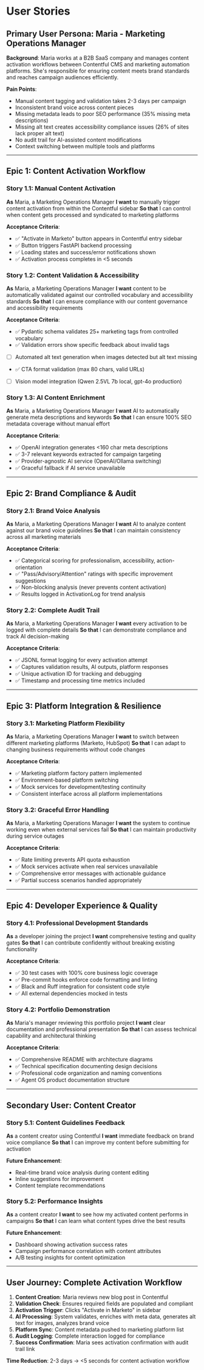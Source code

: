 # User Stories

## Primary User Persona: Maria - Marketing Operations Manager

**Background**: Maria works at a B2B SaaS company and manages content activation workflows between Contentful CMS and marketing automation platforms. She's responsible for ensuring content meets brand standards and reaches campaign audiences efficiently.

**Pain Points**:
- Manual content tagging and validation takes 2-3 days per campaign
- Inconsistent brand voice across content pieces
- Missing metadata leads to poor SEO performance (35% missing meta descriptions)
- Missing alt text creates accessibility compliance issues (26% of sites lack proper alt text)
- No audit trail for AI-assisted content modifications
- Context switching between multiple tools and platforms

---

## Epic 1: Content Activation Workflow

### Story 1.1: Manual Content Activation
**As** Maria, a Marketing Operations Manager
**I want** to manually trigger content activation from within the Contentful sidebar
**So that** I can control when content gets processed and syndicated to marketing platforms

**Acceptance Criteria**:
- ✅ "Activate in Marketo" button appears in Contentful entry sidebar
- ✅ Button triggers FastAPI backend processing
- ✅ Loading states and success/error notifications shown
- ✅ Activation process completes in <5 seconds

### Story 1.2: Content Validation & Accessibility
**As** Maria, a Marketing Operations Manager
**I want** content to be automatically validated against our controlled vocabulary and accessibility standards
**So that** I can ensure compliance with our content governance and accessibility requirements

**Acceptance Criteria**:
- ✅ Pydantic schema validates 25+ marketing tags from controlled vocabulary
- ✅ Validation errors show specific feedback about invalid tags
- [ ] Automated alt text generation when images detected but alt text missing
- ✅ CTA format validation (max 80 chars, valid URLs)
- [ ] Vision model integration (Qwen 2.5VL 7b local, gpt-4o production)

### Story 1.3: AI Content Enrichment
**As** Maria, a Marketing Operations Manager
**I want** AI to automatically generate meta descriptions and keywords
**So that** I can ensure 100% SEO metadata coverage without manual effort

**Acceptance Criteria**:
- ✅ OpenAI integration generates <160 char meta descriptions
- ✅ 3-7 relevant keywords extracted for campaign targeting
- ✅ Provider-agnostic AI service (OpenAI/Ollama switching)
- ✅ Graceful fallback if AI service unavailable

---

## Epic 2: Brand Compliance & Audit

### Story 2.1: Brand Voice Analysis
**As** Maria, a Marketing Operations Manager
**I want** AI to analyze content against our brand voice guidelines
**So that** I can maintain consistency across all marketing materials

**Acceptance Criteria**:
- ✅ Categorical scoring for professionalism, accessibility, action-orientation
- ✅ "Pass/Advisory/Attention" ratings with specific improvement suggestions
- ✅ Non-blocking analysis (never prevents content activation)
- ✅ Results logged in ActivationLog for trend analysis

### Story 2.2: Complete Audit Trail
**As** Maria, a Marketing Operations Manager
**I want** every activation to be logged with complete details
**So that** I can demonstrate compliance and track AI decision-making

**Acceptance Criteria**:
- ✅ JSONL format logging for every activation attempt
- ✅ Captures validation results, AI outputs, platform responses
- ✅ Unique activation ID for tracking and debugging
- ✅ Timestamp and processing time metrics included

---

## Epic 3: Platform Integration & Resilience

### Story 3.1: Marketing Platform Flexibility
**As** Maria, a Marketing Operations Manager
**I want** to switch between different marketing platforms (Marketo, HubSpot)
**So that** I can adapt to changing business requirements without code changes

**Acceptance Criteria**:
- ✅ Marketing platform factory pattern implemented
- ✅ Environment-based platform switching
- ✅ Mock services for development/testing continuity
- ✅ Consistent interface across all platform implementations

### Story 3.2: Graceful Error Handling
**As** Maria, a Marketing Operations Manager
**I want** the system to continue working even when external services fail
**So that** I can maintain productivity during service outages

**Acceptance Criteria**:
- ✅ Rate limiting prevents API quota exhaustion
- ✅ Mock services activate when real services unavailable
- ✅ Comprehensive error messages with actionable guidance
- ✅ Partial success scenarios handled appropriately

---

## Epic 4: Developer Experience & Quality

### Story 4.1: Professional Development Standards
**As** a developer joining the project
**I want** comprehensive testing and quality gates
**So that** I can contribute confidently without breaking existing functionality

**Acceptance Criteria**:
- ✅ 30 test cases with 100% core business logic coverage
- ✅ Pre-commit hooks enforce code formatting and linting
- ✅ Black and Ruff integration for consistent code style
- ✅ All external dependencies mocked in tests

### Story 4.2: Portfolio Demonstration
**As** Maria's manager reviewing this portfolio project
**I want** clear documentation and professional presentation
**So that** I can assess technical capability and architectural thinking

**Acceptance Criteria**:
- ✅ Comprehensive README with architecture diagrams
- ✅ Technical specification documenting design decisions
- ✅ Professional code organization and naming conventions
- ✅ Agent OS product documentation structure

---

## Secondary User: Content Creator

### Story 5.1: Content Guidelines Feedback
**As** a content creator using Contentful
**I want** immediate feedback on brand voice compliance
**So that** I can improve my content before submitting for activation

**Future Enhancement**:
- Real-time brand voice analysis during content editing
- Inline suggestions for improvement
- Content template recommendations

### Story 5.2: Performance Insights
**As** a content creator
**I want** to see how my activated content performs in campaigns
**So that** I can learn what content types drive the best results

**Future Enhancement**:
- Dashboard showing activation success rates
- Campaign performance correlation with content attributes
- A/B testing insights for content optimization

---

## User Journey: Complete Activation Workflow

1. **Content Creation**: Maria reviews new blog post in Contentful
2. **Validation Check**: Ensures required fields are populated and compliant
3. **Activation Trigger**: Clicks "Activate in Marketo" in sidebar
4. **AI Processing**: System validates, enriches with meta data, generates alt text for images, analyzes brand voice
5. **Platform Sync**: Content metadata pushed to marketing platform list
6. **Audit Logging**: Complete interaction logged for compliance
7. **Success Confirmation**: Maria sees activation confirmation with audit trail link

**Time Reduction**: 2-3 days → <5 seconds for content activation workflow
